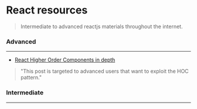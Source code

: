 # React resources
> Intermediate to advanced reactjs materials throughout the internet.





### Advanced
---
* [React Higher Order Components in depth](https://medium.com/@franleplant/react-higher-order-components-in-depth-cf9032ee6c3e)
> "This post is targeted to advanced users that want to exploit the HOC pattern."



### Intermediate
---
